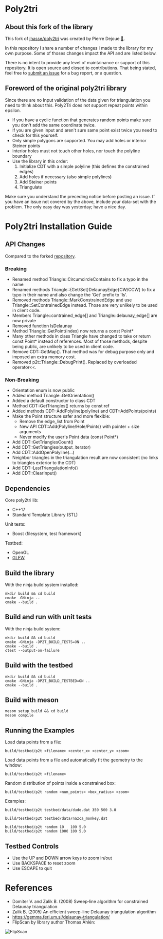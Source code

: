 ﻿Poly2tri
========

## About this fork of the library

This fork of [jhasse/poly2tri](https://github.com/jhasse/poly2tri) was created by Pierre Dejoue [:email:](mailto:pierre.dejoue@gmail.com).

In this repository I share a number of changes I made to the library for my own purpose. Some of thoses changes impact the API and are listed below.

There is no intent to provide any level of maintainance or support of this repository. It is open source and closed to contributions. That being stated, feel free to [submit an issue](https://github.com/pierre-dejoue/poly2tri/issues/new) for a bug report, or a question.

## Foreword of the original poly2tri library

Since there are no Input validation of the data given for triangulation you need
to think about this. Poly2Tri does not support repeat points within epsilon.

* If you have a cyclic function that generates random points make sure you don't
  add the same coordinate twice.
* If you are given input and aren't sure same point exist twice you need to
  check for this yourself.
* Only simple polygons are supported. You may add holes or interior Steiner points
* Interior holes must not touch other holes, nor touch the polyline boundary
* Use the library in this order:
  1. Initialize CDT with a simple polyline (this defines the constrained edges)
  2. Add holes if necessary (also simple polylines)
  3. Add Steiner points
  4. Triangulate

Make sure you understand the preceding notice before posting an issue. If you have
an issue not covered by the above, include your data-set with the problem.
The only easy day was yesterday; have a nice day. <Mason Green>

Poly2tri Installation Guide
===========================

API Changes
-----------

Compared to the forked [repository](https://github.com/jhasse/poly2tri).

### Breaking

- Renamed method Triangle::CircumcircleContains to fix a typo in the name
- Renamed methods Triangle::{Get/Set}DelaunayEdge{CW/CCW} to fix a typo in their name and also change the 'Get' prefix to 'Is'.
- Removed methods Triangle::MarkConstrainedEdge and use Triangle::SetContrainedEdge instead. Those are very unlikely to be used in client code.
- Members Triangle::contrained_edge[] and Triangle::delaunay_edge[] are now private
- Removed function IsDelaunay
- Method Triangle::GetPoint(index) now returns a const Point*
- Many other methods in class Triangle have changed to take or return const Point* instead of references. Most of those methods, despite being public, are unlikely to be used in client code.
- Remove CDT::GetMap(). That method was for debug purpose only and imposed an extra memory cost.
- Removed p2t::Triangle::DebugPrint(). Replaced by overloaded operator<<.

### Non-Breaking

- Orientation enum is now public
- Added method Triangle::GetOrientation()
- Added a default constructor to class CDT
- Method CDT::GetTriangles() returns by const ref
- Added methods CDT::AddPolyline(polyline) and CDT::AddPoints(points)
- Make the Point structure safer and more flexible:
    - Remove the edge_list from Point
    - New API CDT::Add{Polyline/Hole/Points} with pointer + size arguments
    - Never modify the user's Point data (const Point*)
- Add CDT::GetTrianglesCount()
- Add CDT::GetTriangles(output_iterator)
- Add CDT::AddOpenPolyline(...)
- Neighbor triangles in the triangulation result are now consistent (no links to triangles exterior to the CDT)
- Add CDT::LastTriangulationInfo()
- Add CDT::ClearInput()

Dependencies
------------

Core poly2tri lib:

* C++17
* Standard Template Library (STL)

Unit tests:

* Boost (filesystem, test framework)

Testbed:

* OpenGL
* [GLFW](http://glfw.sf.net)

Build the library
-----------------

With the ninja build system installed:

```
mkdir build && cd build
cmake -GNinja ..
cmake --build .
```

Build and run with unit tests
----------------------------

With the ninja build system:

```
mkdir build && cd build
cmake -GNinja -DP2T_BUILD_TESTS=ON ..
cmake --build .
ctest --output-on-failure
```

Build with the testbed
----------------------

```
mkdir build && cd build
cmake -GNinja -DP2T_BUILD_TESTBED=ON ..
cmake --build .
```

Build with meson
----------------

```
meson setup build && cd build
meson compile
```

Running the Examples
--------------------

Load data points from a file:
```
build/testbed/p2t <filename> <center_x> <center_y> <zoom>
```
Load data points from a file and automatically fit the geometry to the window:
```
build/testbed/p2t <filename>
```
Random distribution of points inside a constrained box:
```
build/testbed/p2t random <num_points> <box_radius> <zoom>
```
Examples:
```
build/testbed/p2t testbed/data/dude.dat 350 500 3.0

build/testbed/p2t testbed/data/nazca_monkey.dat

build/testbed/p2t random 10   100 5.0
build/testbed/p2t random 1000 100 5.0
```

Testbed Controls
----------------

- Use the UP and DOWN arrow keys to zoom in/out
- Use BACKSPACE to reset zoom
- Use ESCAPE to quit

References
==========

- Domiter V. and Zalik B. (2008) Sweep‐line algorithm for constrained Delaunay triangulation
- Zalik B. (2005) An efficient sweep-line Delaunay triangulation algorithm
- https://gemma.feri.um.si/delaunay-triangulation/
- FlipScan by library author Thomas Åhlén:

![FlipScan](doc/FlipScan.png)
